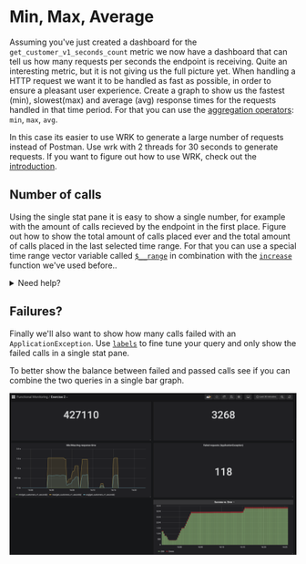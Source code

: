 # Min, Max, Average

Assuming you've just created a dashboard for the `get_customer_v1_seconds_count` metric we now have a dashboard that can tell us how many requests per seconds the endpoint is receiving. Quite an interesting metric, but it is not giving us the full picture yet. When handling a HTTP request we want it to be handled as fast as possible, in order to ensure a pleasant user experience. Create a graph to show us the fastest (min), slowest(max) and average (avg) response times for the requests handled in that time period. For that you can use the [aggregation operators](https://prometheus.io/docs/prometheus/latest/querying/operators/#aggregation-operators): `min`, `max`, `avg`.

In this case its easier to use WRK to generate a large number of requests instead of Postman. Use wrk with 2 threads for 30 seconds to generate requests. If you want to figure out how to use WRK, check out the [introduction](00-GetStarted.md?id=wrk). 

## Number of calls
Using the single stat pane it is easy to show a single number, for example with the amount of calls recieved by the endpoint in the first place. Figure out how to show the total amount of calls placed ever and the total amount of calls placed in the last selected time range. For that you can use a special time range vector variable called [`$__range`](https://grafana.com/docs/features/datasources/prometheus/#using-interval-and-range-variables) in combination with the [`increase`](https://prometheus.io/docs/prometheus/latest/querying/functions/#increase) function we've used before..

<details><summary>Need help?</summary>
<p>To show the increase in the amount of requests in the currently selected time range of the dashboard, we can combine the `increase` function with a time vector for `$__range`. 

`increase(get_customers_v1_seconds_count{exception="None", instance="trix-1-dev.cfapps.io:80"}[$__range])`

<img src="images/range.png">
</p>
</details>

## Failures?
Finally we'll also want to show how many calls failed with an `ApplicationException`. Use [`labels`](https://prometheus.io/docs/prometheus/latest/querying/basics/#time-series-selectors) to fine tune your query and only show the failed calls in a single stat pane.

To better show the balance between failed and passed calls see if you can combine the two queries in a single bar graph.



![Your dashboard should look something like this](images/exercise2.png ':size=700')
